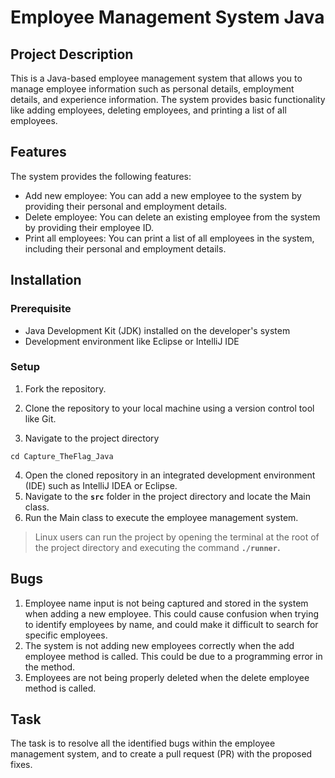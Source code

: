 # Employee Management System Java

## Project Description

This is a Java-based employee management system that allows you to manage employee information such as personal details, employment details, and experience information. The system provides basic functionality like adding employees, deleting employees, and printing a list of all employees.

## **Features**

The system provides the following features:

- Add new employee: You can add a new employee to the system by providing their personal and employment details.
- Delete employee: You can delete an existing employee from the system by providing their employee ID.
- Print all employees: You can print a list of all employees in the system, including their personal and employment details.

## Installation
### Prerequisite

- Java Development Kit (JDK) installed on the developer's system
- Development environment like Eclipse or IntelliJ IDE

### Setup
1. Fork the repository.

2. Clone the repository to your local machine using a version control tool like Git.
3. Navigate to the project directory
```
cd Capture_TheFlag_Java
```
4. Open the cloned repository in an integrated development environment (IDE) such as IntelliJ IDEA or Eclipse.
5. Navigate to the **`src`** folder in the project directory and locate the Main class.
6. Run the Main class to execute the employee management system.

> Linux users can run the project by opening the terminal at the root of the project directory and executing the command **`./runner`.**
> 

## Bugs

1. Employee name input is not being captured and stored in the system when adding a new employee. This could cause confusion when trying to identify employees by name, and could make it difficult to search for specific employees.
2. The system is not adding new employees correctly when the add employee method is called. This could be due to a programming error in the method.
3. Employees are not being properly deleted when the delete employee method is called.

## Task

The task is to resolve all the identified bugs within the employee management system, and to create a pull request (PR) with the proposed fixes.

